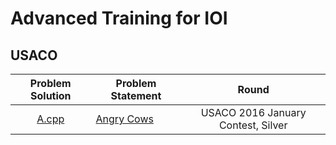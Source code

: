 # Advanced Training for IOI
## USACO

| Problem Solution                                          | Problem Statement                              | Round               
|:---------------------------------------------------------:|------------------------------------------------|:-------------------:|
| [A.cpp](Code%20Jam/2021/Qualification%20Round/A.cpp?ts=4) | [Angry Cows](http://usaco.org/index.php?page=viewproblem2&cpid=594) | USACO 2016 January Contest, Silver | 2021 |
